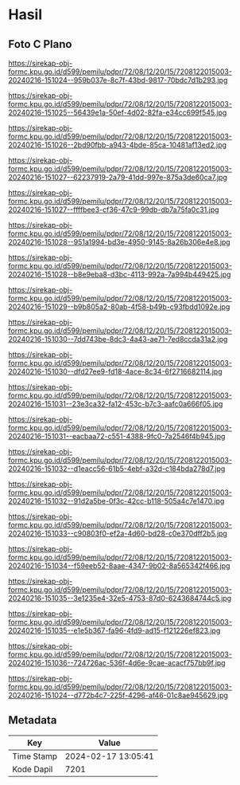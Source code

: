 # Hasil

## Foto C Plano

https://sirekap-obj-formc.kpu.go.id/d599/pemilu/pdpr/72/08/12/20/15/7208122015003-20240216-151024--959b037e-8c7f-43bd-9817-70bdc7d1b293.jpg

https://sirekap-obj-formc.kpu.go.id/d599/pemilu/pdpr/72/08/12/20/15/7208122015003-20240216-151025--56439e1a-50ef-4d02-82fa-e34cc699f545.jpg

https://sirekap-obj-formc.kpu.go.id/d599/pemilu/pdpr/72/08/12/20/15/7208122015003-20240216-151026--2bd90fbb-a943-4bde-85ca-10481af13ed2.jpg

https://sirekap-obj-formc.kpu.go.id/d599/pemilu/pdpr/72/08/12/20/15/7208122015003-20240216-151027--62237919-2a79-41dd-997e-875a3de60ca7.jpg

https://sirekap-obj-formc.kpu.go.id/d599/pemilu/pdpr/72/08/12/20/15/7208122015003-20240216-151027--ffffbee3-cf36-47c9-99db-db7a75fa0c31.jpg

https://sirekap-obj-formc.kpu.go.id/d599/pemilu/pdpr/72/08/12/20/15/7208122015003-20240216-151028--951a1994-bd3e-4950-9145-8a26b306e4e8.jpg

https://sirekap-obj-formc.kpu.go.id/d599/pemilu/pdpr/72/08/12/20/15/7208122015003-20240216-151028--b8e9eba8-d3bc-4113-992a-7a994b449425.jpg

https://sirekap-obj-formc.kpu.go.id/d599/pemilu/pdpr/72/08/12/20/15/7208122015003-20240216-151029--b9b805a2-80ab-4f58-b49b-c93fbdd1092e.jpg

https://sirekap-obj-formc.kpu.go.id/d599/pemilu/pdpr/72/08/12/20/15/7208122015003-20240216-151030--7dd743be-8dc3-4a43-ae71-7ed8ccda31a2.jpg

https://sirekap-obj-formc.kpu.go.id/d599/pemilu/pdpr/72/08/12/20/15/7208122015003-20240216-151030--dfd27ee9-fd18-4ace-8c34-6f2716682114.jpg

https://sirekap-obj-formc.kpu.go.id/d599/pemilu/pdpr/72/08/12/20/15/7208122015003-20240216-151031--23e3ca32-fa12-453c-b7c3-aafc0a666f05.jpg

https://sirekap-obj-formc.kpu.go.id/d599/pemilu/pdpr/72/08/12/20/15/7208122015003-20240216-151031--eacbaa72-c551-4388-9fc0-7a2546f4b945.jpg

https://sirekap-obj-formc.kpu.go.id/d599/pemilu/pdpr/72/08/12/20/15/7208122015003-20240216-151032--d1eacc56-61b5-4ebf-a32d-c184bda278d7.jpg

https://sirekap-obj-formc.kpu.go.id/d599/pemilu/pdpr/72/08/12/20/15/7208122015003-20240216-151032--91d2a5be-0f3c-42cc-b118-505a4c7e1470.jpg

https://sirekap-obj-formc.kpu.go.id/d599/pemilu/pdpr/72/08/12/20/15/7208122015003-20240216-151033--c90803f0-ef2a-4d60-bd28-c0e370dff2b5.jpg

https://sirekap-obj-formc.kpu.go.id/d599/pemilu/pdpr/72/08/12/20/15/7208122015003-20240216-151034--f59eeb52-8aae-4347-9b02-8a565342f466.jpg

https://sirekap-obj-formc.kpu.go.id/d599/pemilu/pdpr/72/08/12/20/15/7208122015003-20240216-151035--3e1235e4-32e5-4753-87d0-6243684744c5.jpg

https://sirekap-obj-formc.kpu.go.id/d599/pemilu/pdpr/72/08/12/20/15/7208122015003-20240216-151035--e1e5b367-fa96-4fd9-ad15-f121226ef823.jpg

https://sirekap-obj-formc.kpu.go.id/d599/pemilu/pdpr/72/08/12/20/15/7208122015003-20240216-151036--724726ac-536f-4d6e-9cae-acacf757bb9f.jpg

https://sirekap-obj-formc.kpu.go.id/d599/pemilu/pdpr/72/08/12/20/15/7208122015003-20240216-151024--d772b4c7-225f-4296-af46-01c8ae945629.jpg


## Metadata

| Key        | Value               |
| ---------- | ------------------- |
| Time Stamp | 2024-02-17 13:05:41 |
| Kode Dapil | 7201                |



